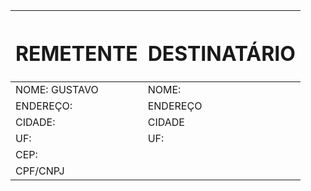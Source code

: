 |<H1>REMETENTE</H1> |<H1>DESTINATÁRIO</H1> |
|-----|--------|
|NOME: GUSTAVO |NOME:       
|ENDEREÇO:  |ENDEREÇO      
|CIDADE:|CIDADE
|UF:|UF:
|CEP:
|CPF/CNPJ